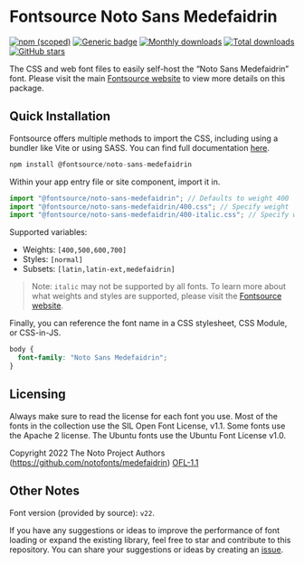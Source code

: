 # Fontsource Noto Sans Medefaidrin

[![npm (scoped)](https://img.shields.io/npm/v/@fontsource/noto-sans-medefaidrin?color=brightgreen)](https://www.npmjs.com/package/@fontsource/noto-sans-medefaidrin) [![Generic badge](https://img.shields.io/badge/fontsource-passing-brightgreen)](https://github.com/fontsource/fontsource) [![Monthly downloads](https://badgen.net/npm/dm/@fontsource/noto-sans-medefaidrin)](https://github.com/fontsource/fontsource) [![Total downloads](https://badgen.net/npm/dt/@fontsource/noto-sans-medefaidrin)](https://github.com/fontsource/fontsource) [![GitHub stars](https://img.shields.io/github/stars/fontsource/fontsource.svg?style=social&label=Star)](https://github.com/fontsource/fontsource/stargazers)

The CSS and web font files to easily self-host the “Noto Sans Medefaidrin” font. Please visit the main [Fontsource website](https://fontsource.org/fonts/noto-sans-medefaidrin) to view more details on this package.

## Quick Installation

Fontsource offers multiple methods to import the CSS, including using a bundler like Vite or using SASS. You can find full documentation [here](https://fontsource.org/docs/getting-started/introduction).

```javascript
npm install @fontsource/noto-sans-medefaidrin
```

Within your app entry file or site component, import it in.

```javascript
import "@fontsource/noto-sans-medefaidrin"; // Defaults to weight 400
import "@fontsource/noto-sans-medefaidrin/400.css"; // Specify weight
import "@fontsource/noto-sans-medefaidrin/400-italic.css"; // Specify weight and style
```

Supported variables:
- Weights: `[400,500,600,700]`
- Styles: `[normal]`
- Subsets: `[latin,latin-ext,medefaidrin]`

> Note: `italic` may not be supported by all fonts. To learn more about what weights and styles are supported, please visit the [Fontsource website](https://fontsource.org/fonts/noto-sans-medefaidrin).

Finally, you can reference the font name in a CSS stylesheet, CSS Module, or CSS-in-JS.

```css
body {
  font-family: "Noto Sans Medefaidrin";
}
```

## Licensing
Always make sure to read the license for each font you use. Most of the fonts in the collection use the SIL Open Font License, v1.1. Some fonts use the Apache 2 license. The Ubuntu fonts use the Ubuntu Font License v1.0.

Copyright 2022 The Noto Project Authors (https://github.com/notofonts/medefaidrin)
[OFL-1.1](http://scripts.sil.org/OFL)

## Other Notes
Font version (provided by source): `v22`.

If you have any suggestions or ideas to improve the performance of font loading or expand the existing library, feel free to star and contribute to this repository. You can share your suggestions or ideas by creating an [issue](https://github.com/fontsource/fontsource/issues).